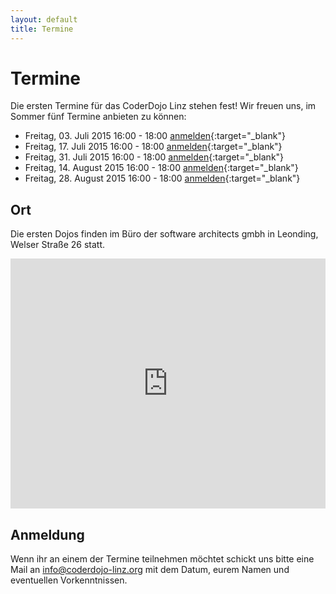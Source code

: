 ```yaml
---
layout: default
title: Termine
---
```


# Termine #

Die ersten Termine für das CoderDojo Linz stehen fest! Wir freuen uns, im Sommer fünf Termine anbieten zu können:

* Freitag, 03. Juli 2015 16:00 - 18:00 [anmelden](https://www.eventbrite.de/e/coderdojo-linz-tickets-17195537315){:target="_blank"}
* Freitag, 17. Juli 2015 16:00 - 18:00 [anmelden](https://www.eventbrite.de/e/coderdojo-linz-tickets-17195538318){:target="_blank"}
* Freitag, 31. Juli 2015 16:00 - 18:00 [anmelden](https://www.eventbrite.de/e/coderdojo-linz-tickets-17195539321){:target="_blank"}
* Freitag, 14. August 2015 16:00 - 18:00 [anmelden](https://www.eventbrite.de/e/coderdojo-linz-tickets-17195643633){:target="_blank"}
* Freitag, 28. August 2015 16:00 - 18:00 [anmelden](https://www.eventbrite.de/e/coderdojo-linz-tickets-17195644636){:target="_blank"}

## Ort ##

Die ersten Dojos finden im Büro der software architects gmbh in Leonding, Welser Straße 26 statt.

<iframe frameborder="0" style="border: 0; width: 100%; height: 400px;" src="https://www.google.com/maps/embed/v1/place?q=Welser%20Stra%C3%9Fe%2026%2C%204060%20Leonding&key=AIzaSyAAgaQBWJByXn9NNkGVGGRFRxGXUWXxBXE"></iframe> 


## Anmeldung ##

Wenn ihr an einem der Termine teilnehmen möchtet schickt uns bitte eine Mail an 
[info@coderdojo-linz.org](mailto:info@coderdojo-linz.org?subject=CoderDojo%20Teilnahme) mit dem Datum, eurem Namen 
und eventuellen Vorkenntnissen.